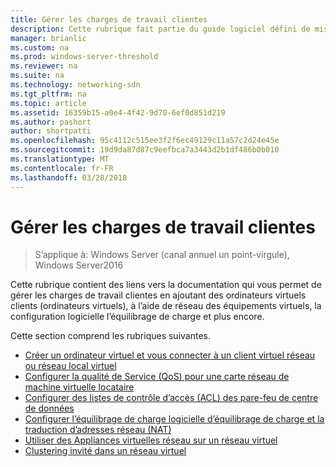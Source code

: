 ```yaml
---
title: Gérer les charges de travail clientes
description: Cette rubrique fait partie du guide logiciel défini de mise en réseau sur la façon de gérer les charges de travail clientes et des réseaux virtuels dans Windows Server2016.
manager: brianlic
ms.custom: na
ms.prod: windows-server-threshold
ms.reviewer: na
ms.suite: na
ms.technology: networking-sdn
ms.tgt_pltfrm: na
ms.topic: article
ms.assetid: 16359b15-a0e4-4f42-9d70-6ef0d851d219
ms.author: pashort
author: shortpatti
ms.openlocfilehash: 95c4112c515ee3f2f6ec49129c11a57c2d24e45e
ms.sourcegitcommit: 19d9da87d87c9eefbca7a3443d2b1df486b0b010
ms.translationtype: MT
ms.contentlocale: fr-FR
ms.lasthandoff: 03/28/2018
---
```

# <a name="manage-tenant-workloads"></a>Gérer les charges de travail clientes

>S’applique à: Windows Server (canal annuel un point-virgule), Windows Server2016

Cette rubrique contient des liens vers la documentation qui vous permet de gérer les charges de travail clientes en ajoutant des ordinateurs virtuels clients (ordinateurs virtuels), à l’aide de réseau des équipements virtuels, la configuration logicielle l’équilibrage de charge et plus encore.

Cette section comprend les rubriques suivantes.

- [Créer un ordinateur virtuel et vous connecter à un client virtuel réseau ou réseau local virtuel](Create-a-Tenant-VM.md)
- [Configurer la qualité de Service (QoS) pour une carte réseau de machine virtuelle locataire](Configure-QoS-for-Tenant-VM-Network-Adapter.md)
- [Configurer des listes de contrôle d’accès (ACL) des pare-feu de centre de données](Configure-Datacenter-Firewall-ACLs.md)
- [Configurer l’équilibrage de charge logicielle d’équilibrage de charge et la traduction d’adresses réseau (NAT)](Configure-SLB-and-NAT.md)
- [Utiliser des Appliances virtuelles réseau sur un réseau virtuel](Use-Network-Virtual-Appliances-on-a-VN.md)
- [Clustering invité dans un réseau virtuel](guest-clustering.md)